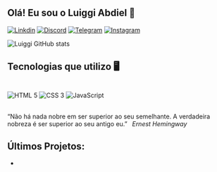 ## Olá! Eu sou o Luiggi Abdiel 👋

[![Linkdin](https://img.shields.io/badge/LinkedIn-0077B5?style=for-the-badge&logo=linkedin&logoColor=white)](#)
[![Discord](https://img.shields.io/badge/Discord-7289DA?style=for-the-badge&logo=discord&logoColor=white)](#)
[![Telegram](https://img.shields.io/badge/Telegram-2CA5E0?style=for-the-badge&logo=telegram&logoColor=white)](#)
[![Instagram](https://img.shields.io/badge/Instagram-E4405F?style=for-the-badge&logo=instagram&logoColor=white)](#)

![Luiggi GitHub stats](https://github-readme-stats.vercel.app/api?username=luiabdiel&show_icons=true&theme=aura)

## Tecnologias que utilizo 🖥️

<div style="display: inline_block"><br>
    <img align="center" src="https://img.shields.io/badge/HTML5-E34F26?style=for-the-badge&logo=html5&logoColor=white" alt="HTML 5"/>
    <img align="center" src="https://img.shields.io/badge/CSS3-1572B6?style=for-the-badge&logo=css3&logoColor=white" alt="CSS 3"/>
    <img align="center" src="https://img.shields.io/badge/JavaScript-323330?style=for-the-badge&logo=javascript&logoColor=F7DF1E" alt="JavaScript"/>
</div>

<br>

“Não há nada nobre em ser superior ao seu semelhante. A verdadeira nobreza é ser superior ao seu antigo eu.” &ensp;<i>Ernest Hemingway</i>

## Últimos Projetos:

- [](#)</br>
